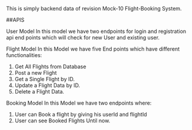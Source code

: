 This is simply backend data of revision Mock-10 Flight-Booking System.

##APIS

User Model
In this model we have two endpoints for login and registration api end points which will check for new User and existing user.

Flight Model
In this Model we have five End points which have different functionalities:
1. Get All Flights from Database
2. Post a new Flight
3. Get a Single Flight by ID.
4. Update a Flight Data by ID.
5. Delete a Flight Data.

Booking Model
In this Model we have two endpoints where:
1. User can Book a flight by giving his userId and flightId
2. User can see Booked Flights Until now.
